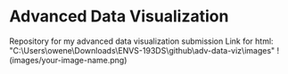 # Advanced Data Visualization
Repository for my advanced data visualization submission
Link for html:
"C:\Users\owene\Downloads\ENVS-193DS\github\adv-data-viz\images"
!(images/your-image-name.png)
